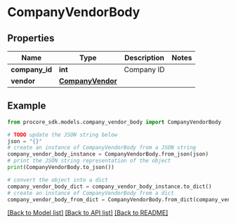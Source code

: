 # CompanyVendorBody


## Properties

Name | Type | Description | Notes
------------ | ------------- | ------------- | -------------
**company_id** | **int** | Company ID | 
**vendor** | [**CompanyVendor**](CompanyVendor.md) |  | 

## Example

```python
from procore_sdk.models.company_vendor_body import CompanyVendorBody

# TODO update the JSON string below
json = "{}"
# create an instance of CompanyVendorBody from a JSON string
company_vendor_body_instance = CompanyVendorBody.from_json(json)
# print the JSON string representation of the object
print(CompanyVendorBody.to_json())

# convert the object into a dict
company_vendor_body_dict = company_vendor_body_instance.to_dict()
# create an instance of CompanyVendorBody from a dict
company_vendor_body_from_dict = CompanyVendorBody.from_dict(company_vendor_body_dict)
```
[[Back to Model list]](../README.md#documentation-for-models) [[Back to API list]](../README.md#documentation-for-api-endpoints) [[Back to README]](../README.md)


